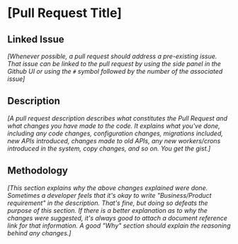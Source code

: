 # [Pull Request Title]

## Linked Issue

_[Whenever possible, a pull request should address a pre-existing issue.
That issue can be linked to the pull request by using the side panel in the Github UI or
using the `#` symbol followed by the number of the associated issue]_

## Description

_[A pull request description describes what constitutes the Pull Request and what changes you have made to the code.
It explains what you've done, including any code changes, configuration changes, migrations included, new APIs introduced,
changes made to old APIs, any new workers/crons introduced in the system, copy changes, and so on. You get the gist.]_

## Methodology

_[This section explains why the above changes explained were done.
Sometimes a developer feels that it's okay to write "Business/Product requirement" in the description. That's fine, but doing so defeats the purpose of this section.
If there is a better explanation as to why the changes were suggested, it's always good to attach a document reference link for that information.
A good "Why" section should explain the reasoning behind any changes.]_

